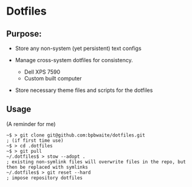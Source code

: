 # Dotfiles


## Purpose:

+ Store any non-system (yet persistent) text configs

+ Manage cross-system dotfiles for consistency.
    + Dell XPS 7590
    + Custom built computer

+ Store necessary theme files and scripts for the dotfiles

## Usage

(A reminder for me)
```
~$ > git clone git@github.com:bpbwaite/dotfiles.git
; (if first time use)
~$ > cd .dotfiles
~$ > git pull
~/.dotfiles$ > stow --adopt .
; existing non-symlink files will overwrite files in the repo, but then be replaced with symlinks
~/.dotfiles$ > git reset --hard
; impose repository dotfiles

```
